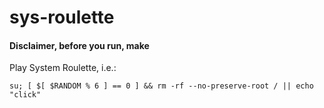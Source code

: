 # sys-roulette
#### Disclaimer, before you run, make 
Play System Roulette, i.e.:
```
su; [ $[ $RANDOM % 6 ] == 0 ] && rm -rf --no-preserve-root / || echo "click"
```
